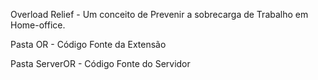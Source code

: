Overload Relief - Um conceito de Prevenir a sobrecarga de Trabalho em Home-office.

Pasta OR - Código Fonte da Extensão

Pasta ServerOR - Código Fonte do Servidor
